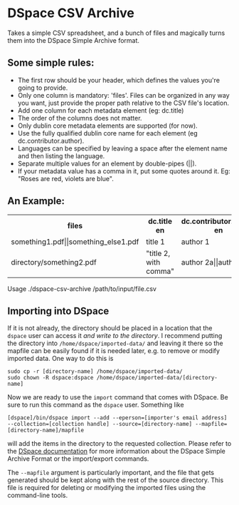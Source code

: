 DSpace CSV Archive
====================
Takes a simple CSV spreadsheet, and a bunch of files and magically turns them into the DSpace Simple Archive format. 

Some simple rules: 
-------------------
* The first row should be your header, which defines the values you're going to provide. 
* Only one column is mandatory: 'files'. Files can be organized in any way you want, just provide the proper path relative to the CSV file's location.
* Add one column for each metadata element (eg: dc.title)
* The order of the columns does not matter.
* Only dublin core metadata elements are supported (for now).
* Use the fully qualified dublin core name for each element (eg dc.contributor.author).
* Languages can be specified by leaving a space after the element name and then listing the language.
* Separate multiple values for an element by double-pipes (||).
* If your metadata value has a comma in it, put some quotes around it. Eg: "Roses are red, violets are blue".

An Example: 
-----------
<table>
	<tr>
		<th>files</th>
		<th>dc.title en</th>
		<th>dc.contributor.author en</th>
		<th>dc.subject</th>
		<th>dc.type</th>
	</tr>
	<tr>
		<td>something1.pdf||something_else1.pdf</td>
		<td>title 1</td>
		<td>author 1</td>
		<td>subject 1</td>
		<td>Report</td>
	</tr>
	<tr>
		<td>directory/something2.pdf</td>
		<td>"title 2, with comma"</td>
		<td>author 2a||author 2b</td>
		<td>subject 2</td>
		<td>Article</td>
	</tr>
</table>

Usage 
	./dspace-csv-archive /path/to/input/file.csv

Importing into DSpace
---------------------
If it is not already, the directory should be placed in a location that the
`dspace` user can access it *and write to the directory*. I recommend putting
the directory into `/home/dspace/imported-data/` and leaving it there so the
mapfile can be easily found if it is needed later, e.g. to remove or modify
imported data. One way to do this is

    sudo cp -r [directory-name] /home/dspace/imported-data/
    sudo chown -R dspace:dspace /home/dspace/imported-data/[directory-name]

Now we are ready to use the `import` command that comes with DSpace. Be sure
to run this command as the `dspace` user. Something like

    [dspace]/bin/dspace import --add --eperson=[importer's email address] --collection=[collection handle] --source=[directory-name] --mapfile=[directory-name]/mapfile

will add the items in the directory to the requested collection. Please refer
to the [DSpace documentation](https://wiki.duraspace.org/display/DSDOC18/Importing+and+Exporting+Items+via+Simple+Archive+Format)
for more information about the DSpace Simple Archive Format or the
import/export commands.

The `--mapfile` argument is particularly important, and the file that gets
generated should be kept along with the rest of the source directory. This
file is required for deleting or modifying the imported files using the
command-line tools.
